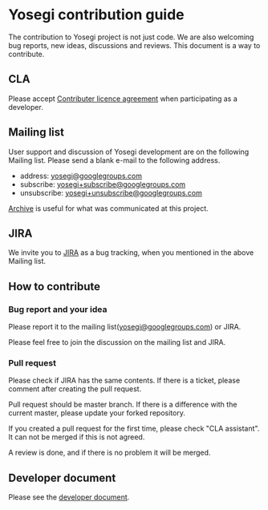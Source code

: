 <!---
  Licensed under the Apache License, Version 2.0 (the "License");
  you may not use this file except in compliance with the License.
  You may obtain a copy of the License at

   http://www.apache.org/licenses/LICENSE-2.0

  Unless required by applicable law or agreed to in writing, software
  distributed under the License is distributed on an "AS IS" BASIS,
  WITHOUT WARRANTIES OR CONDITIONS OF ANY KIND, either express or implied.
  See the License for the specific language governing permissions and
  limitations under the License. See accompanying LICENSE file.
-->
# Yosegi contribution guide
The contribution to Yosegi project is not just code.
We are also welcoming bug reports, new ideas, discussions and reviews.
This document is a way to contribute.

## CLA
Please accept [Contributer licence agreement](https://gist.github.com/ydnjp/3095832f100d5c3d2592)
when participating as a developer.

## Mailing list
User support and discussion of Yosegi development are on the following Mailing list.
Please send a blank e-mail to the following address.

* address: yosegi@googlegroups.com
* subscribe: yosegi+subscribe@googlegroups.com
* unsubscribe: yosegi+unsubscribe@googlegroups.com

[Archive](https://groups.google.com/forum/#!forum/yosegi) is useful for what was communicated at this project.

## JIRA
We invite you to [JIRA](https://yosegi.atlassian.net/projects/YOSEGI) as a bug tracking,
when you mentioned in the above Mailing list.

## How to contribute

### Bug report and your idea
Please report it to the mailing list(yosegi@googlegroups.com) or JIRA.

Please feel free to join the discussion on the mailing list and JIRA.

### Pull request
Please check if JIRA has the same contents.
If there is a ticket, please comment after creating the pull request.

Pull request should be master branch.
If there is a difference with the current master, please update your forked repository.

If you created a pull request for the first time, please check "CLA assistant".
It can not be merged if this is not agreed.

A review is done, and if there is no problem it will be merged.

## Developer document
Please see the [developer document](docs/developing.md).
